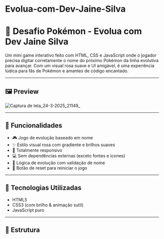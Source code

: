 # Evolua-com-Dev-Jaine-Silva

# 🌟 Desafio Pokémon - Evolua com Dev Jaine Silva

Um mini game interativo feito com HTML, CSS e JavaScript onde o jogador precisa digitar corretamente o nome do próximo Pokémon da linha evolutiva para avançar. Com um visual rosa suave e UI amigável, é uma experiência lúdica para fãs de Pokémon e amantes de código encantado.

---

## 🖼️ Preview

![Captura de tela_24-3-2025_21149_](https://github.com/user-attachments/assets/6335c26c-f4ea-4e90-bed7-f12453e1b2c0)


---

## 💖 Funcionalidades

- 🎮 Jogo de evolução baseado em nome
- ✨ Estilo visual rosa com gradiente e brilhos suaves
- 📱 Totalmente responsivo
- 💻 Sem dependências externas (exceto fontes e ícones)
- 🧠 Lógica de evolução com validação de nome
- 🧹 Botão de reset para reiniciar o jogo

---

## 🚀 Tecnologias Utilizadas

- HTML5
- CSS3 (com brilho & animação sutil)
- JavaScript puro

---

## 📂 Estrutura

